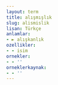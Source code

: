 ```yaml
---
layout: term
title: alışmışlık
slug: alismislik
lisan: Türkçe
anlamlar:
- ► alışkanlık
ozellikler:
- - isim
ornekler:
- - ''
orneklerkaynak:
- - ''
---
```

